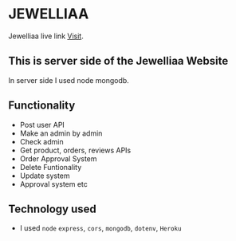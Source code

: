 # JEWELLIAA

Jewelliaa live link [Visit](https://jewelliaa.web.app/).

## This is server side of the Jewelliaa Website

In server side I used node mongodb.

## Functionality
* Post user API
* Make an admin by admin
* Check admin
* Get product, orders, reviews APIs
* Order Approval System
* Delete Funtionality
* Update system
* Approval system etc


## Technology used
* I used `node` `express`, `cors`, `mongodb`, `dotenv`, `Heroku`